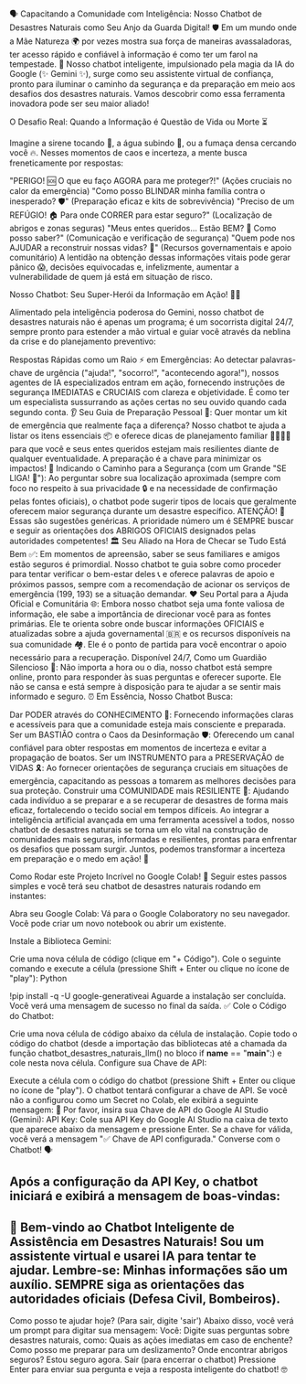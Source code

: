 

🗣️ Capacitando a Comunidade com Inteligência: Nosso Chatbot de Desastres Naturais como Seu Anjo da Guarda Digital! 🛡️
Em um mundo onde a Mãe Natureza 🌍 por vezes mostra sua força de maneiras avassaladoras, ter acesso rápido e confiável à informação é como ter um farol na tempestade. 🔦 Nosso chatbot inteligente, impulsionado pela magia da IA do Google (✨ Gemini ✨), surge como seu assistente virtual de confiança, pronto para iluminar o caminho da segurança e da preparação em meio aos desafios dos desastres naturais. Vamos descobrir como essa ferramenta inovadora pode ser seu maior aliado! 

O Desafio Real: Quando a Informação é Questão de Vida ou Morte ⏳

Imagine a sirene tocando 🚨, a água subindo 🌊, ou a fumaça densa cercando você 🔥. Nesses momentos de caos e incerteza, a mente busca freneticamente por respostas:

"PERIGO! 🆘 O que eu faço AGORA para me proteger?!" (Ações cruciais no calor da emergência)
"Como posso BLINDAR minha família contra o inesperado? 🛡️" (Preparação eficaz e kits de sobrevivência)
"Preciso de um REFÚGIO! 🏠 Para onde CORRER para estar seguro?" (Localização de abrigos e zonas seguras)
"Meus entes queridos... Estão BEM? 🙏 Como posso saber?" (Comunicação e verificação de segurança)
"Quem pode nos AJUDAR a reconstruir nossas vidas? 🤝" (Recursos governamentais e apoio comunitário)
A lentidão na obtenção dessas informações vitais pode gerar pânico 😱, decisões equivocadas e, infelizmente, aumentar a vulnerabilidade de quem já está em situação de risco.

Nosso Chatbot: Seu Super-Herói da Informação em Ação! 🦸‍♂️

Alimentado pela inteligência poderosa do Gemini, nosso chatbot de desastres naturais não é apenas um programa; é um socorrista digital 24/7, sempre pronto para estender a mão virtual e guiar você através da neblina da crise e do planejamento preventivo:

Respostas Rápidas como um Raio ⚡ em Emergências: Ao detectar palavras-chave de urgência ("ajuda!", "socorro!", "acontecendo agora!"), nossos agentes de IA especializados entram em ação, fornecendo instruções de segurança IMEDIATAS e CRUCIAIS com clareza e objetividade. É como ter um especialista sussurrando as ações certas no seu ouvido quando cada segundo conta. 👂
Seu Guia de Preparação Pessoal 🎒: Quer montar um kit de emergência que realmente faça a diferença? Nosso chatbot te ajuda a listar os itens essenciais 📦 e oferece dicas de planejamento familiar 👨‍👩‍👧‍👦 para que você e seus entes queridos estejam mais resilientes diante de qualquer eventualidade. A preparação é a chave para minimizar os impactos! 🔑
Indicando o Caminho para a Segurança (com um Grande "SE LIGA! 👀"): Ao perguntar sobre sua localização aproximada (sempre com foco no respeito à sua privacidade 🔒 e na necessidade de confirmação pelas fontes oficiais), o chatbot pode sugerir tipos de locais que geralmente oferecem maior segurança durante um desastre específico. ATENÇÃO! 📢 Essas são sugestões genéricas. A prioridade número um é SEMPRE buscar e seguir as orientações dos ABRIGOS OFICIAIS designados pelas autoridades competentes! 🏛️
Seu Aliado na Hora de Checar se Tudo Está Bem ✅: Em momentos de apreensão, saber se seus familiares e amigos estão seguros é primordial. Nosso chatbot te guia sobre como proceder para tentar verificar o bem-estar deles 📞 e oferece palavras de apoio e próximos passos, sempre com a recomendação de acionar os serviços de emergência (199, 193) se a situação demandar. ❤️
Seu Portal para a Ajuda Oficial e Comunitária 🌐: Embora nosso chatbot seja uma fonte valiosa de informação, ele sabe a importância de direcionar você para as fontes primárias. Ele te orienta sobre onde buscar informações OFICIAIS e atualizadas sobre a ajuda governamental 🇧🇷 e os recursos disponíveis na sua comunidade 🏘️. Ele é o ponto de partida para você encontrar o apoio necessário para a recuperação.
Disponível 24/7, Como um Guardião Silencioso 🦉: Não importa a hora ou o dia, nosso chatbot está sempre online, pronto para responder às suas perguntas e oferecer suporte. Ele não se cansa e está sempre à disposição para te ajudar a se sentir mais informado e seguro. ⏰
Em Essência, Nosso Chatbot Busca:

Dar PODER através do CONHECIMENTO 🧠: Fornecendo informações claras e acessíveis para que a comunidade esteja mais consciente e preparada.
Ser um BASTIÃO contra o Caos da Desinformação 🛡️: Oferecendo um canal confiável para obter respostas em momentos de incerteza e evitar a propagação de boatos.
Ser um INSTRUMENTO para a PRESERVAÇÃO de VIDAS 🎗️: Ao fornecer orientações de segurança cruciais em situações de emergência, capacitando as pessoas a tomarem as melhores decisões para sua proteção.
Construir uma COMUNIDADE mais RESILIENTE 🌱: Ajudando cada indivíduo a se preparar e a se recuperar de desastres de forma mais eficaz, fortalecendo o tecido social em tempos difíceis.
Ao integrar a inteligência artificial avançada em uma ferramenta acessível a todos, nosso chatbot de desastres naturais se torna um elo vital na construção de comunidades mais seguras, informadas e resilientes, prontas para enfrentar os desafios que possam surgir. Juntos, podemos transformar a incerteza em preparação e o medo em ação! 💪


Como Rodar este Projeto Incrível no Google Colab! 💨
Seguir estes passos simples e você terá seu chatbot de desastres naturais rodando em instantes:

Abra seu Google Colab: Vá para o Google Colaboratory no seu navegador. Você pode criar um novo notebook ou abrir um existente.

Instale a Biblioteca Gemini:

Crie uma nova célula de código (clique em "+ Código").
Cole o seguinte comando e execute a célula (pressione Shift + Enter ou clique no ícone de "play"):
Python

!pip install -q -U google-generativeai
Aguarde a instalação ser concluída. Você verá uma mensagem de sucesso no final da saída. ✅
Cole o Código do Chatbot:

Crie uma nova célula de código abaixo da célula de instalação.
Copie todo o código do chatbot (desde a importação das bibliotecas até a chamada da função chatbot_desastres_naturais_llm() no bloco if __name__ == "__main__":) e cole nesta nova célula.
Configure sua Chave de API:

Execute a célula com o código do chatbot (pressione Shift + Enter ou clique no ícone de "play").
O chatbot tentará configurar a chave de API. Se você não a configurou como um Secret no Colab, ele exibirá a seguinte mensagem:
🔑 Por favor, insira sua Chave de API do Google AI Studio (Gemini):
API Key:
Cole sua API Key do Google AI Studio na caixa de texto que aparece abaixo da mensagem e pressione Enter.
Se a chave for válida, você verá a mensagem "✅ Chave de API configurada."
Converse com o Chatbot! 🗣️

Após a configuração da API Key, o chatbot iniciará e exibirá a mensagem de boas-vindas:
---
🤖 Bem-vindo ao Chatbot Inteligente de Assistência em Desastres Naturais!
    Sou um assistente virtual e usarei IA para tentar te ajudar.
    Lembre-se: Minhas informações são um auxílio. SEMPRE siga as orientações
    das autoridades oficiais (Defesa Civil, Bombeiros).
---
Como posso te ajudar hoje? (Para sair, digite 'sair')
Abaixo disso, você verá um prompt para digitar sua mensagem:
Você:
Digite suas perguntas sobre desastres naturais, como:
Quais as ações imediatas em caso de enchente?
Como posso me preparar para um deslizamento?
Onde encontrar abrigos seguros?
Estou seguro agora.
Sair (para encerrar o chatbot)
Pressione Enter para enviar sua pergunta e veja a resposta inteligente do chatbot! 🤓
